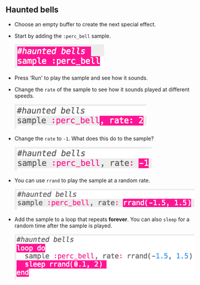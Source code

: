 ## Haunted bells

+ Choose an empty buffer to create the next special effect.

+ Start by adding the `:perc_bell` sample.
    
    ![ekran alıntısı](images/effects-bells-sample.png)

+ Press 'Run' to play the sample and see how it sounds.

+ Change the `rate` of the sample to see how it sounds played at different speeds.
    
    ![ekran görüntüsü](images/effects-bells-rate-high.png)

+ Change the `rate` to `-1`. What does this do to the sample?
    
    ![ekran görüntüsü](images/effects-bells-rate-negative.png)

+ You can use `rrand` to play the sample at a random rate.
    
    ![ekran görüntüsü](images/effects-bells-rate-random.png)

+ Add the sample to a loop that repeats **forever**. You can also `sleep` for a random time after the sample is played.
    
    ![ekran görüntüsü](images/effects-bells-repeat-random.png)